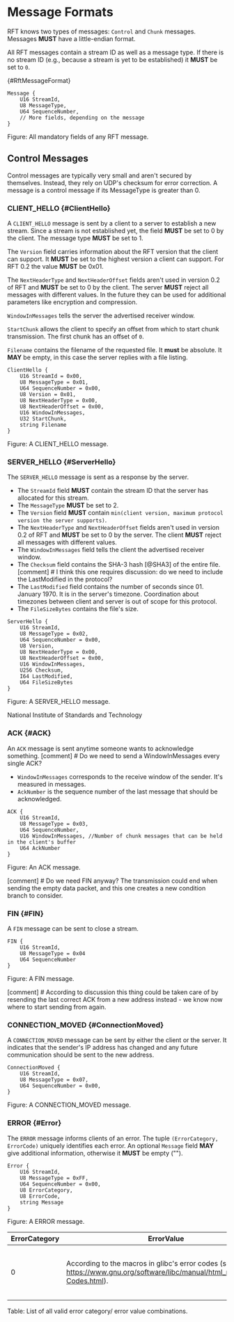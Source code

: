 # Message Formats
RFT knows two types of messages: `Control` and `Chunk` messages. Messages **MUST** have a little-endian format.

All RFT messages contain a stream ID as well as a message type. If there is no stream ID (e.g., because a stream is yet to be established) it **MUST** be set to `0`.

{#RftMessageFormat}
```
Message {
    U16 StreamId,
    U8 MessageType,
    U64 SequenceNumber,
    // More fields, depending on the message
}
```
Figure: All mandatory fields of any RFT message.

## Control Messages
Control messages are typically very small and aren't secured by themselves. Instead, they rely on UDP's checksum for error correction. A message is a control message if its MessageType is greater than 0.

### CLIENT_HELLO {#ClientHello}
A `CLIENT_HELLO` message is sent by a client to a server to establish a new stream. Since a stream is not established yet, the field **MUST** be set to 0 by the client. The message type **MUST** be set to 1.

The `Version` field carries information about the RFT version that the client can support. It **MUST** be set to the highest version a client can support. For RFT 0.2 the value **MUST** be 0x01.

The `NextHeaderType` and `NextHeaderOffset` fields aren't used in version 0.2 of RFT and **MUST** be set to 0 by the client. The server **MUST** reject all messages with different values. In the future they can be used for additional parameters like encryption and compression.

`WindowInMessages` tells the server the advertised receiver window.

`StartChunk` allows the client to specify an offset from which to start chunk transmission. The first chunk has an offset of `0`.

`Filename` contains the filename of the requested file. It **must** be absolute. It **MAY** be empty, in this case the server replies with a file listing.

```
ClientHello {
    U16 StreamId = 0x00,
    U8 MessageType = 0x01,
    U64 SequenceNumber = 0x00,
    U8 Version = 0x01,
    U8 NextHeaderType = 0x00,
    U8 NextHeaderOffset = 0x00,
    U16 WindowInMessages,
    U32 StartChunk,
    string Filename
}
```
Figure: A CLIENT_HELLO message.

### SERVER_HELLO {#ServerHello}
The `SERVER_HELLO` message is sent as a response by the server. 

* The `StreamId` field **MUST** contain the stream ID that the server has allocated for this stream.
* The `MessageType` **MUST** be set to 2.
* The `Version` field **MUST** contain `min(client version, maximum protocol version the server supports)`.
* The `NextHeaderType` and `NextHeaderOffset` fields aren't used in version 0.2 of RFT and **MUST** be set to 0 by the server. The client **MUST** reject all messages with different values. 
* The `WindowInMessages` field tells the client the advertised receiver window.
* The `Checksum` field contains the SHA-3 hash [@SHA3] of the entire file. 
[comment] # I think this one requires discussion: do we need to include the LastModified in the protocol?
* The `LastModified` field contains the number of seconds since 01. January 1970. It is in the server's timezone. Coordination about timezones between client and server is out of scope for this protocol.
* The `FileSizeBytes` contains the file's size.

```
ServerHello {
    U16 StreamId,
    U8 MessageType = 0x02,
    U64 SequenceNumber = 0x00,
    U8 Version,
    U8 NextHeaderType = 0x00,
    U8 NextHeaderOffset = 0x00,
    U16 WindowInMessages,
    U256 Checksum,
    I64 LastModified,
    U64 FileSizeBytes
}
```
Figure: A SERVER_HELLO message.

<reference anchor="SHA3" quoteTitle="true" target="https://doi.org/10.6028/NIST.FIPS.202">
    <front>
        <title>SHA-3 Standard: Permutation-Based Hash and Extendable-Output Functions</title>
        <seriesInfo name="DOI" value="10.6028/NIST.FIPS.202"/>
        <seriesInfo name="FIPS PUB" value="202"/>
        <author>
            <organization showOnFrontPage="true">National Institute of Standards and Technology</organization>
        </author>
        <date year="2015" month="August"/>
    </front>
</reference>


### ACK {#ACK}
An `ACK` message is sent anytime someone wants to acknowledge something.
[comment] # Do we need to send a WindowInMessages every single ACK?
* `WindowInMessages` corresponds to the receive window of the sender. It's measured in messages.
* `AckNumber` is the sequence number of the last message that should be acknowledged.

```
ACK {
    U16 StreamId,
    U8 MessageType = 0x03,
    U64 SequenceNumber,
    U16 WindowInMessages, //Number of chunk messages that can be held in the client's buffer
    U64 AckNumber
}
```
Figure: An ACK message.

[comment] # Do we need FIN anyway? The transmission could end when sending the empty data packet, and this one creates a new condition branch to consider.
### FIN {#FIN}
A `FIN` message can be sent to close a stream.

```
FIN {
    U16 StreamId,
    U8 MessageType = 0x04
    U64 SequenceNumber
}
```
Figure: A FIN message.

[comment] # According to discussion this thing could be taken care of by resending the last correct ACK from a new address instead - we know now where to start sending from again.
### CONNECTION_MOVED {#ConnectionMoved}
A `CONNECTION_MOVED` message can be sent by either the client or the server. It indicates that the sender's IP address has changed and any future communication should be sent to the new address.

```
ConnectionMoved {
    U16 StreamId,
    U8 MessageType = 0x07,
    U64 SequenceNumber = 0x00,
}
```
Figure: A CONNECTION_MOVED message.

### ERROR {#Error}
The `ERROR` message informs clients of an error. The tuple `(ErrorCategory, ErrorCode)` uniquely identifies each error. An optional `Message` field **MAY** give additional information, otherwise it **MUST** be empty ("").

```
Error {
    U16 StreamId,
    U8 MessageType = 0xFF,
    U64 SequenceNumber = 0x00,
    U8 ErrorCategory,
    U8 ErrorCode,
    string Message
}
```
Figure: A ERROR message.

| ErrorCategory | ErrorValue | Meaning |
|---------------|------------|---------|
| 0             | According to the macros in glibc's error codes (see https://www.gnu.org/software/libc/manual/html_node/Error-Codes.html). | Same meaning as the glibc error codes. |
Table: List of all valid error category/ error value combinations.
